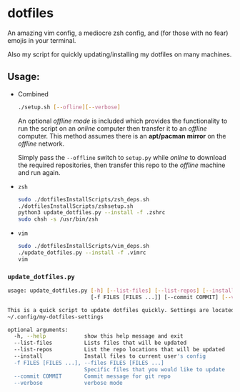 # dotfiles

An amazing vim config, a mediocre zsh config, and (for those with no fear) emojis in your terminal.

Also my script for quickly updating/installing my dotfiles on many machines.

## Usage:

* Combined

    ```bash
    ./setup.sh [--ofline][--verbose]
    ```

    An optional _offline mode_ is included which provides the functionality to run the script on an 
    _online_ computer then transfer it to an _offline_ computer. This method assumes 
    there is an **apt/pacman mirror** on the _offline_ network. 
    
    Simply pass the `--offline` switch to 
    `setup.py` while _online_ to download the required repositories, then transfer this repo to the 
    _offline_ machine and run again.
    
* `zsh`

    ```bash
    sudo ./dotfilesInstallScripts/zsh_deps.sh
    ./dotfilesInstallScripts/zshsetup.sh
    python3 update_dotfiles.py --install -f .zshrc
    sudo chsh -s /usr/bin/zsh
    ```

* `vim`
    
    ```bash
    sudo ./dotfilesInstallScripts/vim_deps.sh
    ./update_dotfiles.py --install -f .vimrc
    vim
    ```

### `update_dotfiles.py`

```bash
usage: update_dotfiles.py [-h] [--list-files] [--list-repos] [--install]
                          [-f FILES [FILES ...]] [--commit COMMIT] [--verbose]

This is a quick script to update dotfiles quickly. Settings are located in
~/.config/my-dotfiles-settings

optional arguments:
  -h, --help            show this help message and exit
  --list-files          Lists files that will be updated
  --list-repos          List the repo locations that will be updated
  --install             Install files to current user's config
  -f FILES [FILES ...], --files FILES [FILES ...]
                        Specific files that you would like to update
  --commit COMMIT       Commit message for git repo
  --verbose             verbose mode
```